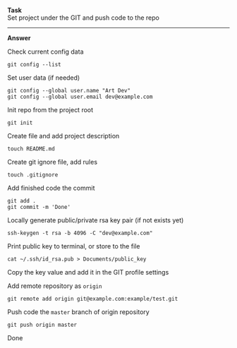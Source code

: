 **Task**  
Set project under the GIT and push code to the repo

---

**Answer**

Check current config data
```
git config --list
```

Set user data (if needed)
```
git config --global user.name "Art Dev"
git config --global user.email dev@example.com
```

Init repo from the project root
```
git init
```

Create file and add project description
```
touch README.md
```

Create git ignore file, add rules
```
touch .gitignore
```

Add finished code the commit
```
git add .
git commit -m 'Done'
``` 

Locally generate public/private rsa key pair (if not exists yet) 
```
ssh-keygen -t rsa -b 4096 -C "dev@example.com"
```

Print public key to terminal, or store to the file
```
cat ~/.ssh/id_rsa.pub > Documents/public_key
```

Copy the key value and add it in the GIT profile settings  


Add remote repository as `origin`
```
git remote add origin git@example.com:example/test.git
```

Push code the `master` branch of origin repository
```
git push origin master
```

Done

